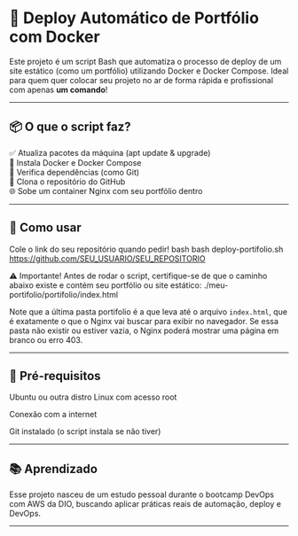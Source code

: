 # 🚀 Deploy Automático de Portfólio com Docker

Este projeto é um script Bash que automatiza o processo de deploy de um site estático (como um portfólio) utilizando Docker e Docker Compose. Ideal para quem quer colocar seu projeto no ar de forma rápida e profissional com apenas **um comando**!

---

## 📦 O que o script faz?

✅ Atualiza pacotes da máquina (apt update & upgrade)  
🐳 Instala Docker e Docker Compose  
🧠 Verifica dependências (como Git)  
📂 Clona o repositório do GitHub  
🌐 Sobe um container Nginx com seu portfólio dentro

---

## 🚀 Como usar
Cole o link do seu repositório quando pedir!
bash
bash deploy-portifolio.sh https://github.com/SEU_USUARIO/SEU_REPOSITORIO

⚠️ Importante!
Antes de rodar o script, certifique-se de que o caminho abaixo existe e contém seu portfólio ou site estático:
./meu-portifolio/portifolio/index.html

Note que a última pasta portifolio é a que leva até o arquivo `index.html`, que é exatamente o que o Nginx vai buscar para exibir no navegador.
Se essa pasta não existir ou estiver vazia, o Nginx poderá mostrar uma página em branco ou erro 403.

---

## 🧪 Pré-requisitos
Ubuntu ou outra distro Linux com acesso root

Conexão com a internet

Git instalado (o script instala se não tiver)

---

## 📚 Aprendizado
Esse projeto nasceu de um estudo pessoal durante o bootcamp DevOps com AWS da DIO, buscando aplicar práticas reais de automação, deploy e DevOps.

---

